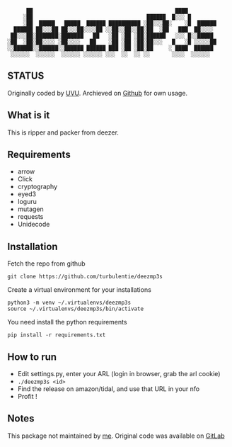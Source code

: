 ```
      ██                                             ████
     ░██                                    ██████  █░░░ █
     ░██  █████   █████  ██████ ██████████ ░██░░░██░    ░█  ██████
  ██████ ██░░░██ ██░░░██░░░░██ ░░██░░██░░██░██  ░██   ███  ██░░░░
 ██░░░██░███████░███████   ██   ░██ ░██ ░██░██████   ░░░ █░░█████
░██  ░██░██░░░░ ░██░░░░   ██    ░██ ░██ ░██░██░░░   █   ░█ ░░░░░██
░░██████░░██████░░██████ ██████ ███ ░██ ░██░██     ░ ████  ██████
 ░░░░░░  ░░░░░░  ░░░░░░ ░░░░░░ ░░░  ░░  ░░ ░░       ░░░░  ░░░░░░
```

## STATUS
Originally coded by [UVU](https://gitlab.com/uvu). Archieved on [Github](https://github.com/turbulentie/deezmp3s) for own usage.

## What is it
This is ripper and packer from deezer.

## Requirements
* arrow
* Click
* cryptography
* eyed3
* loguru
* mutagen
* requests
* Unidecode

## Installation
Fetch the repo from github
```
git clone https://github.com/turbulentie/deezmp3s
```
Create a virtual environment for your installations
```
python3 -m venv ~/.virtualenvs/deezmp3s
source ~/.virtualenvs/deezmp3s/bin/activate
```
You need install the python requirements
```
pip install -r requirements.txt
```

## How to run
* Edit settings.py, enter your ARL (login in browser, grab the arl cookie)
* `./deezmp3s <id>`
* Find the release on amazon/tidal, and use that URL in your nfo
* Profit !

## Notes
This package not maintained by [me](https://github.com/turbulentie). Original code was available on [GitLab](https://gitlab.com/uvu/deezmp3s)
